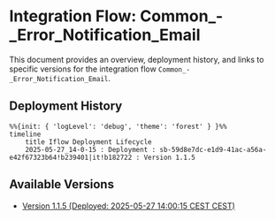 # Integration Flow: Common_-_Error_Notification_Email

This document provides an overview, deployment history, and links to specific versions for the integration flow `Common_-_Error_Notification_Email`.

## Deployment History
<!-- DEPLOYMENT_TIMELINE_START -->
```mermaid
%%{init: { 'logLevel': 'debug', 'theme': 'forest' } }%%
timeline
    title Iflow Deployment Lifecycle
    2025-05-27_14-0-15 : Deployment : sb-59d8e7dc-e1d9-41ac-a56a-e42f67323b64!b239401|it!b182722 : Version 1.1.5
```
<!-- DEPLOYMENT_TIMELINE_END -->

## Available Versions
<!-- VERSION_LINKS_START -->
- [Version 1.1.5 (Deployed: 2025-05-27 14:00:15 CEST CEST)](./1.1.5/readme.md)
<!-- VERSION_LINKS_END -->